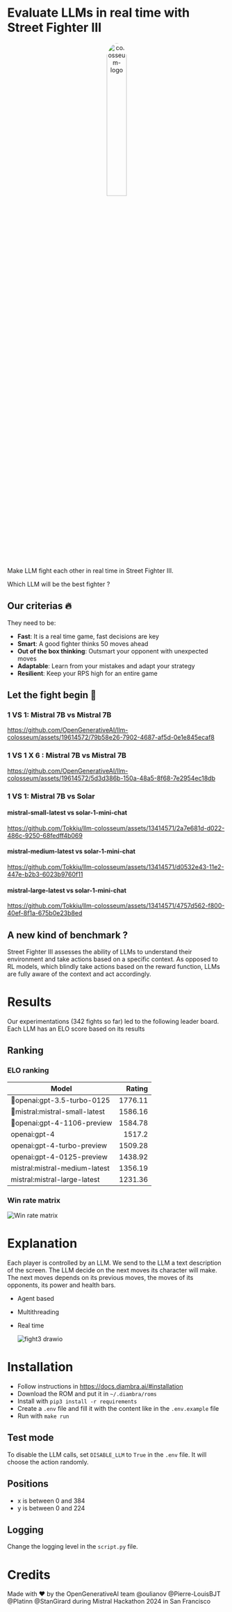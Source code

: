 # Evaluate LLMs in real time with Street Fighter III

<div align="center">
    <img src="./logo.png" alt="colosseum-logo" width="30%"  style="border-radius: 50%; padding-bottom: 20px"/>
</div>

Make LLM fight each other in real time in Street Fighter III.

Which LLM will be the best fighter ?

## Our criterias 🔥

They need to be:
- **Fast**: It is a real time game, fast decisions are key
- **Smart**: A good fighter thinks 50 moves ahead
- **Out of the box thinking**: Outsmart your opponent with unexpected moves
- **Adaptable**: Learn from your mistakes and adapt your strategy
- **Resilient**: Keep your RPS high for an entire game

## Let the fight begin 🥷

### 1 VS 1: Mistral 7B vs Mistral 7B



https://github.com/OpenGenerativeAI/llm-colosseum/assets/19614572/79b58e26-7902-4687-af5d-0e1e845ecaf8




### 1 VS 1 X 6 : Mistral 7B vs Mistral 7B



https://github.com/OpenGenerativeAI/llm-colosseum/assets/19614572/5d3d386b-150a-48a5-8f68-7e2954ec18db

### 1 VS 1: Mistral 7B vs Solar
#### mistral-small-latest vs solar-1-mini-chat
https://github.com/Tokkiu/llm-colosseum/assets/13414571/2a7e681d-d022-486c-9250-68fedff4b069
#### mistral-medium-latest vs solar-1-mini-chat
https://github.com/Tokkiu/llm-colosseum/assets/13414571/d0532e43-11e2-447e-b2b3-6023b9760f11
#### mistral-large-latest vs solar-1-mini-chat
https://github.com/Tokkiu/llm-colosseum/assets/13414571/4757d562-f800-40ef-8f1a-675b0e23b8ed


## A new kind of benchmark ? 

Street Fighter III assesses the ability of LLMs to understand their environment and take actions based on a specific context.
As opposed to RL models, which blindly take actions based on the reward function, LLMs are fully aware of the context and act accordingly.

# Results 

Our experimentations (342 fights so far) led to the following leader board. 
Each LLM has an ELO score based on its results 

## Ranking

### ELO ranking

| Model                         |  Rating |
| ---------------------------- | ------: |
| 🥇openai:gpt-3.5-turbo-0125     | 1776.11 |
| 🥈mistral:mistral-small-latest  | 1586.16 |
| 🥉openai:gpt-4-1106-preview     | 1584.78 |
| openai:gpt-4                  |  1517.2 |
| openai:gpt-4-turbo-preview    | 1509.28 |
| openai:gpt-4-0125-preview     | 1438.92 |
| mistral:mistral-medium-latest | 1356.19 |
| mistral:mistral-large-latest  | 1231.36 |

### Win rate matrix

![Win rate matrix](notebooks/win_rate_matrix.png)


# Explanation

Each player is controlled by an LLM. 
We send to the LLM a text description of the screen. The LLM decide on the next moves its character will make. The next moves depends on its previous moves, the moves of its opponents, its power and health bars. 

- Agent based
- Multithreading
- Real time

  ![fight3 drawio](https://github.com/OpenGenerativeAI/llm-colosseum/assets/78322686/3a212601-f54c-490d-aeb9-6f7c2401ebe6)


# Installation

- Follow instructions in https://docs.diambra.ai/#installation
- Download the ROM and put it in `~/.diambra/roms`
- Install with `pip3 install -r requirements`
- Create a `.env` file and fill it with the content like in the `.env.example` file
- Run with `make run`

## Test mode

To disable the LLM calls, set `DISABLE_LLM` to `True` in the `.env` file.
It will choose the action randomly.

## Positions

- x is between 0 and 384
- y is between 0 and 224

## Logging

Change the logging level in the `script.py` file.



# Credits

Made with ❤️ by the OpenGenerativeAI team @oulianov @Pierre-LouisBJT @Platinn @StanGirard during Mistral Hackathon 2024 in San Francisco
